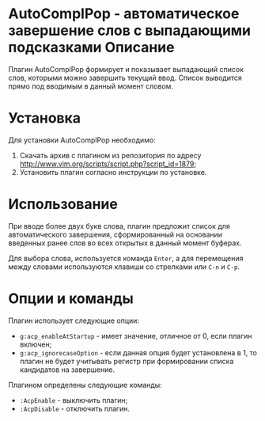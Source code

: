 AutoComplPop - автоматическое завершение слов с выпадающими подсказками
Описание
========

Плагин AutoComplPop формирует и показывает выпадающий список слов, которыми можно завершить текущий ввод. Список выводится прямо под вводимым в данный момент словом.

Установка
=========

Для установки AutoComplPop необходимо:

1. Скачать архив с плагином из репозитория по адресу <http://www.vim.org/scripts/script.php?script_id=1879>;
2. Установить плагин согласно инструкции по установке.

Использование
=============

При вводе более двух букв слова, плагин предложит список для автоматического завершения, сформированный на основании введенных ранее слов во всех открытых в данный момент буферах.

Для выбора слова, используется команда `Enter`, а для перемещения между словами используются клавиши со стрелками или `C-n` и `C-p`.

Опции и команды
===============

Плагин использует следующие опции:

* `g:acp_enableAtStartup` - имеет значение, отличное от 0, если плагин включен;
* `g:acp_ignorecaseOption` - если данная опция будет установлена в 1, то плагин не будет учитывать регистр при формировании списка кандидатов на завершение.

Плагином определены следующие команды:

* `:AcpEnable` - выключить плагин;
* `:AcpDisable` - отключить плагин.
